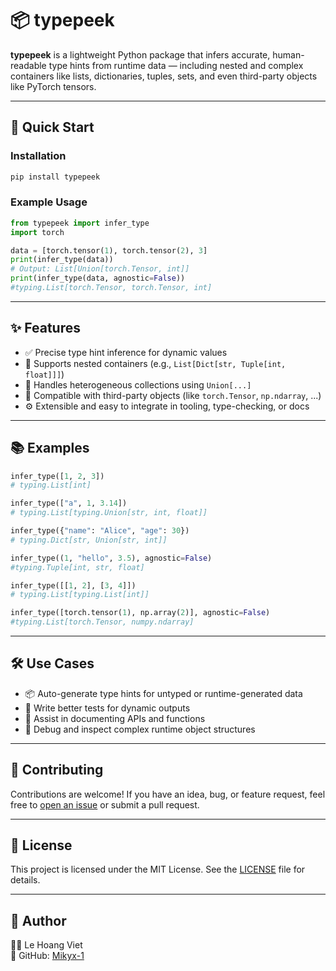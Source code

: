 # 📦 typepeek

**typepeek** is a lightweight Python package that infers accurate, human-readable type hints from runtime data — including nested and complex containers like lists, dictionaries, tuples, sets, and even third-party objects like PyTorch tensors.

---

## 🚀 Quick Start

### Installation

```bash
pip install typepeek
```

### Example Usage

```python
from typepeek import infer_type
import torch

data = [torch.tensor(1), torch.tensor(2), 3]
print(infer_type(data))
# Output: List[Union[torch.Tensor, int]]
print(infer_type(data, agnostic=False))
#typing.List[torch.Tensor, torch.Tensor, int]
```

---

## ✨ Features

- ✅ Precise type hint inference for dynamic values
- 🔁 Supports nested containers (e.g., `List[Dict[str, Tuple[int, float]]]`)
- 🧠 Handles heterogeneous collections using `Union[...]`
- 🧹 Compatible with third-party objects (like `torch.Tensor`, `np.ndarray`, ...)
- ⚙️ Extensible and easy to integrate in tooling, type-checking, or docs

---

## 📚 Examples

```python
infer_type([1, 2, 3])
# typing.List[int]

infer_type(["a", 1, 3.14])
# typing.List[typing.Union[str, int, float]]

infer_type({"name": "Alice", "age": 30})
# typing.Dict[str, Union[str, int]]

infer_type((1, "hello", 3.5), agnostic=False)
#typing.Tuple[int, str, float]

infer_type([[1, 2], [3, 4]])
# typing.List[typing.List[int]]

infer_type([torch.tensor(1), np.array(2)], agnostic=False)
#typing.List[torch.Tensor, numpy.ndarray]
```

---

## 🛠 Use Cases

- 📦 Auto-generate type hints for untyped or runtime-generated data
- 🧪 Write better tests for dynamic outputs
- 📄 Assist in documenting APIs and functions
- 🧠 Debug and inspect complex runtime object structures

---


## 🙌 Contributing

Contributions are welcome! If you have an idea, bug, or feature request, feel free to [open an issue](https://github.com/Mikyx-1/typepeek/issues) or submit a pull request.

---

## 📄 License

This project is licensed under the MIT License. See the [LICENSE](./LICENSE) file for details.

---

## 👤 Author

👨‍💻 Le Hoang Viet  
🐙 GitHub: [Mikyx-1](https://github.com/Mikyx-1)